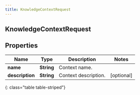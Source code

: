 ```yaml
---
title: KnowledgeContextRequest
---
```

## KnowledgeContextRequest


## Properties

| Name | Type | Description | Notes |
| ------------ | ------------- | ------------- | ------------- |
| **name** | <!----><!---->**String**<!----> | Context name. |  |
| **description** | <!----><!---->**String**<!----> | Context description. |  [optional] |
{: class="table table-striped"}



